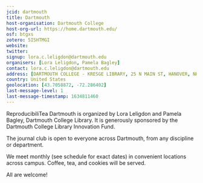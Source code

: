 ```yaml
---
jcid: dartmouth
title: Dartmouth
host-organisation: Dartmouth College
host-org-url: https://home.dartmouth.edu/
osf: btgxs
zotero: 5ISHTMGI
website: 
twitter: 
signup: lora.c.leligdon@dartmouth.edu
organisers: [Lora Leligdon, Pamela Bagley]
contact: lora.c.leligdon@dartmouth.edu
address: [DARTMOUTH COLLEGE - KRESGE LIBRARY, 25 N MAIN ST, HANOVER, NH 03755-1808, United States]
country: United States
geolocation: [43.7058872, -72.286402]
last-message-level: 1
last-message-timestamp: 1634811460
---
```


ReproducibiliTea Dartmouth is organized by Lora Leligdon and Pamela Bagley, Dartmouth College Library.  It is generously sponsored by the Dartmouth College Library Innovation Fund.
 
The journal club is open to everyone across Dartmouth, from any discipline or department.

We meet monthly (see schedule for exact dates) in convenient locations across campus.  Coffee, tea, and cookies will be served.

All are welcome!
